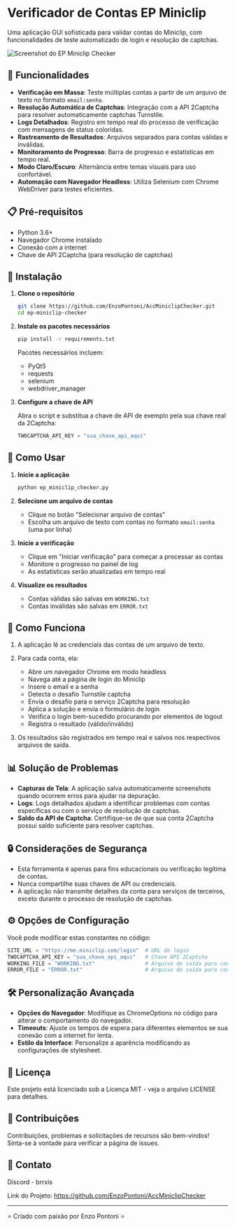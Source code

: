 # Verificador de Contas EP Miniclip

Uma aplicação GUI sofisticada para validar contas do Miniclip, com funcionalidades de teste automatizado de login e resolução de captchas.

![Screenshot do EP Miniclip Checker](https://i.imgur.com/wRXRVDa.png)

## 🌟 Funcionalidades

- **Verificação em Massa**: Teste múltiplas contas a partir de um arquivo de texto no formato `email:senha`.
- **Resolução Automática de Captchas**: Integração com a API 2Captcha para resolver automaticamente captchas Turnstile.
- **Logs Detalhados**: Registro em tempo real do processo de verificação com mensagens de status coloridas.
- **Rastreamento de Resultados**: Arquivos separados para contas válidas e inválidas.
- **Monitoramento de Progresso**: Barra de progresso e estatísticas em tempo real.
- **Modo Claro/Escuro**: Alternância entre temas visuais para uso confortável.
- **Automação com Navegador Headless**: Utiliza Selenium com Chrome WebDriver para testes eficientes.

## 📋 Pré-requisitos

- Python 3.6+
- Navegador Chrome instalado
- Conexão com a internet
- Chave de API 2Captcha (para resolução de captchas)

## 🔧 Instalação

1. **Clone o repositório**
   ```bash
   git clone https://github.com/EnzoPontoni/AccMiniclipChecker.git
   cd ep-miniclip-checker
   ```

2. **Instale os pacotes necessários**
   ```bash
   pip install -r requirements.txt
   ```

   Pacotes necessários incluem:
   - PyQt5
   - requests
   - selenium
   - webdriver_manager

3. **Configure a chave de API**
   
   Abra o script e substitua a chave de API de exemplo pela sua chave real da 2Captcha:
   ```python
   TWOCAPTCHA_API_KEY = "sua_chave_api_aqui"
   ```

## 🚀 Como Usar

1. **Inicie a aplicação**
   ```bash
   python ep_miniclip_checker.py
   ```

2. **Selecione um arquivo de contas**
   - Clique no botão "Selecionar arquivo de contas"
   - Escolha um arquivo de texto com contas no formato `email:senha` (uma por linha)

3. **Inicie a verificação**
   - Clique em "Iniciar verificação" para começar a processar as contas
   - Monitore o progresso no painel de log
   - As estatísticas serão atualizadas em tempo real

4. **Visualize os resultados**
   - Contas válidas são salvas em `WORKING.txt`
   - Contas inválidas são salvas em `ERROR.txt`

## 🔄 Como Funciona

1. A aplicação lê as credenciais das contas de um arquivo de texto.
2. Para cada conta, ela:
   - Abre um navegador Chrome em modo headless
   - Navega até a página de login do Miniclip
   - Insere o email e a senha
   - Detecta o desafio Turnstile captcha
   - Envia o desafio para o serviço 2Captcha para resolução
   - Aplica a solução e envia o formulário de login
   - Verifica o login bem-sucedido procurando por elementos de logout
   - Registra o resultado (válido/inválido)

3. Os resultados são registrados em tempo real e salvos nos respectivos arquivos de saída.

## 📊 Solução de Problemas

- **Capturas de Tela**: A aplicação salva automaticamente screenshots quando ocorrem erros para ajudar na depuração.
- **Logs**: Logs detalhados ajudam a identificar problemas com contas específicas ou com o serviço de resolução de captchas.
- **Saldo da API de Captcha**: Certifique-se de que sua conta 2Captcha possui saldo suficiente para resolver captchas.

## 🔒 Considerações de Segurança

- Esta ferramenta é apenas para fins educacionais ou verificação legítima de contas.
- Nunca compartilhe suas chaves de API ou credenciais.
- A aplicação não transmite detalhes da conta para serviços de terceiros, exceto durante o processo de resolução de captchas.

## ⚙️ Opções de Configuração

Você pode modificar estas constantes no código:

```python
SITE_URL = "https://me.miniclip.com/login"  # URL de login
TWOCAPTCHA_API_KEY = "sua_chave_api_aqui"   # Chave API 2Captcha
WORKING_FILE = "WORKING.txt"                # Arquivo de saída para contas válidas
ERROR_FILE = "ERROR.txt"                    # Arquivo de saída para contas inválidas
```

## 🛠️ Personalização Avançada

- **Opções do Navegador**: Modifique as ChromeOptions no código para alterar o comportamento do navegador.
- **Timeouts**: Ajuste os tempos de espera para diferentes elementos se sua conexão com a internet for lenta.
- **Estilo da Interface**: Personalize a aparência modificando as configurações de stylesheet.

## 📝 Licença

Este projeto está licenciado sob a Licença MIT - veja o arquivo LICENSE para detalhes.

## 🤝 Contribuições

Contribuições, problemas e solicitações de recursos são bem-vindos! Sinta-se à vontade para verificar a página de issues.

## 📧 Contato

Discord - brrxis

Link do Projeto: https://github.com/EnzoPontoni/AccMiniclipChecker

---

⭐️ Criado com paixão por Enzo Pontoni ⭐️
